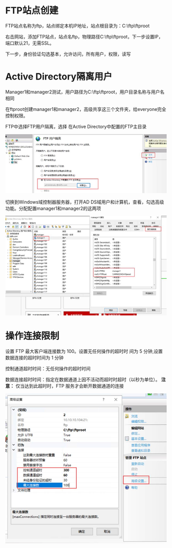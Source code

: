 # FTP站点创建

FTP站点名称为ftp，站点绑定本机IP地址，站点根目录为：C:\ftp\ftproot

右击网站，添加FTP站点，站点名ftp，物理路径C:\ftp\ftproot，下一步设置IP，端口默认21，无需SSL。

下一步，身份验证勾选基本，允许访问，所有用户，权限，读写

# Active Directory隔离用户

Manager1和manager2测试，用户路径为C:\ftp\ftproot，用户目录名称与用户名相同

在ftproot创建manager1和manager2，高级共享这三个文件夹，给everyone完全控制权限。

FTP中选择FTP用户隔离，选择 在Active Directory中配置的FTP主目录

![img](images/FTP.assets/clip_image002.jpg)

切换到Windows域控制器服务器，打开AD DS域用户和计算机，查看，勾选高级功能。分配配置manager1和manager2的这两项

![img](images/FTP.assets/clip_image004.jpg)

 

# 操作连接限制

设置 FTP 最大客户端连接数为 100。设置无任何操作的超时时 间为 5 分钟,设置数据连接的超时时间为 1 分钟

控制通道超时时间：无任何操作的超时时间

数据连接超时时间：指定在数据通道上因不活动而超时时超时（以秒为单位）。 **注意：** 仅当达到此超时时，FTP 服务才会断开数据通道的连接

![image-20240104175154246](images/FTP.assets/image-20240104175154246.png)